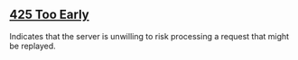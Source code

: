 ## [425 Too Early](https://developer.mozilla.org/en-US/docs/Web/HTTP/Status/425)
Indicates that the server is unwilling to risk processing a request that might be replayed.
